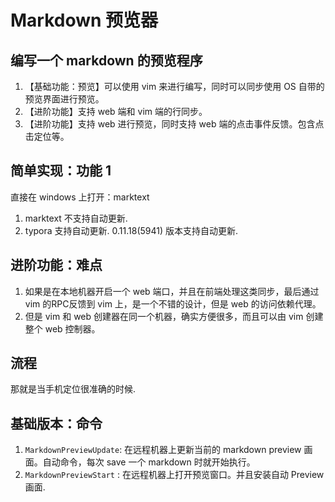 # Markdown 预览器

## 编写一个 markdown 的预览程序

1. 【基础功能：预览】可以使用 vim 来进行编写，同时可以同步使用 OS 自带的预览界面进行预览。
2. 【进阶功能】支持 web 端和 vim 端的行同步。
3. 【进阶功能】支持 web 进行预览，同时支持 web 端的点击事件反馈。包含点击定位等。

## 简单实现：功能 1

直接在 windows 上打开：marktext

[ 问题1 ]: 不支持自动定位。

1. marktext 不支持自动更新.
2. typora 支持自动更新. 0.11.18(5941) 版本支持自动更新.

## 进阶功能：难点

1. 如果是在本地机器开启一个 web 端口，并且在前端处理这类同步，最后通过 vim 的RPC反馈到 vim 上，是一个不错的设计，但是 web 的访问依赖代理。
2. 但是 vim 和 web 创建器在同一个机器，确实方便很多，而且可以由 vim 创建整个 web 控制器。

## 流程

那就是当手机定位很准确的时候.

## 基础版本：命令
1. `MarkdownPreviewUpdate`: 在远程机器上更新当前的 markdown preview 画面。自动命令，每次 save 一个 markdown 时就开始执行。
2. `MarkdownPreviewStart` : 在远程机器上打开预览窗口。并且安装自动 Preview 画面.
